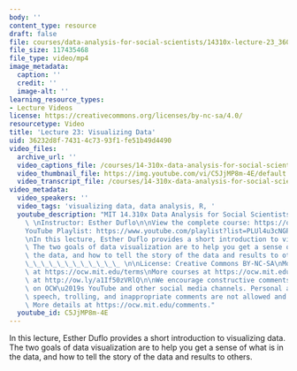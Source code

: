 ```yaml
---
body: ''
content_type: resource
draft: false
file: courses/data-analysis-for-social-scientists/14310x-lecture-23_360p_16_9.mp4
file_size: 117435468
file_type: video/mp4
image_metadata:
  caption: ''
  credit: ''
  image-alt: ''
learning_resource_types:
- Lecture Videos
license: https://creativecommons.org/licenses/by-nc-sa/4.0/
resourcetype: Video
title: 'Lecture 23: Visualizing Data'
uid: 36232d8f-7431-4c73-93f1-fe51b49d4490
video_files:
  archive_url: ''
  video_captions_file: /courses/14-310x-data-analysis-for-social-scientists-spring-2023/1IfJUnbW0D5bv48A--hy_wB5f39ubxDGi_transcript.webvtt
  video_thumbnail_file: https://img.youtube.com/vi/C5JjMP8m-4E/default.jpg
  video_transcript_file: /courses/14-310x-data-analysis-for-social-scientists-spring-2023/1IfJUnbW0D5bv48A--hy_wB5f39ubxDGi_transcript.pdf
video_metadata:
  video_speakers: ''
  video_tags: 'visualizing data, data analysis, R, '
  youtube_description: "MIT 14.310x Data Analysis for Social Scientists, Spring 2023\
    \ \nInstructor: Esther Duflo\n\nView the complete course: https://ocw.mit.edu/courses/14-310x-data-analysis-for-social-scientists-spring-2023\n\
    YouTube Playlist: https://www.youtube.com/playlist?list=PLUl4u3cNGP61ATaGTFcSp7bhogloD2wHP\n\
    \nIn this lecture, Esther Duflo provides a short introduction to visualizing data.\
    \ The two goals of data visualization are to help you get a sense of what is in\
    \ the data, and how to tell the story of the data and results to others.\_\_\_\
    \_\_\_\_\_\_\_\_\_\_\_\_ \n\nLicense: Creative Commons BY-NC-SA\nMore information\
    \ at https://ocw.mit.edu/terms\nMore courses at https://ocw.mit.edu\nSupport OCW\
    \ at http://ow.ly/a1If50zVRlQ\n\nWe encourage constructive comments and discussion\
    \ on OCW\u2019s YouTube and other social media channels. Personal attacks, hate\
    \ speech, trolling, and inappropriate comments are not allowed and may be removed.\
    \ More details at https://ocw.mit.edu/comments."
  youtube_id: C5JjMP8m-4E
---
```

In this lecture, Esther Duflo provides a short introduction to visualizing data. The two goals of data visualization are to help you get a sense of what is in the data, and how to tell the story of the data and results to others.